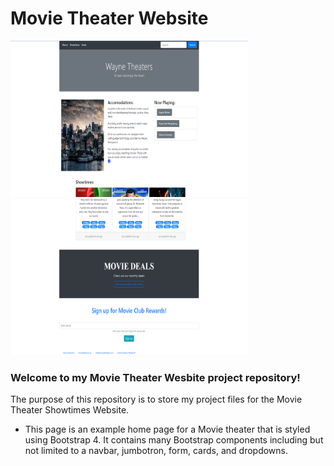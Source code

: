 # Movie Theater Website
<img src="https://github.com/tbon27/HTML-CSS-Projects/blob/main/Movie-Theater-Project/Img/readmeSS1.png" width="380" height="250"> <img src="https://github.com/tbon27/HTML-CSS-Projects/blob/main/Movie-Theater-Project/Img/readmeSS2.png" width="380" height="250">

### Welcome to my Movie Theater Wesbite project repository!

The purpose of this repository is to store my project files for the Movie Theater Showtimes Website.

- This page is an example home page for a Movie theater that is styled using Bootstrap 4. It contains many Bootstrap components including but not limited to a navbar, jumbotron, form, cards, and dropdowns.
